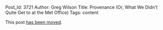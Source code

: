 Post_Id: 3721
Author: Greg Wilson
Title: Provenance (Or, What We Didn't Quite Get to at the Met Office)
Tags: content

<p>This post <a href="/4_0/essays/provenance.html">has been moved</a>.</p>
